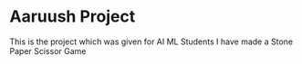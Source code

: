# Aaruush Project
This is the project which was given for AI ML Students
I have made a Stone Paper Scissor Game
